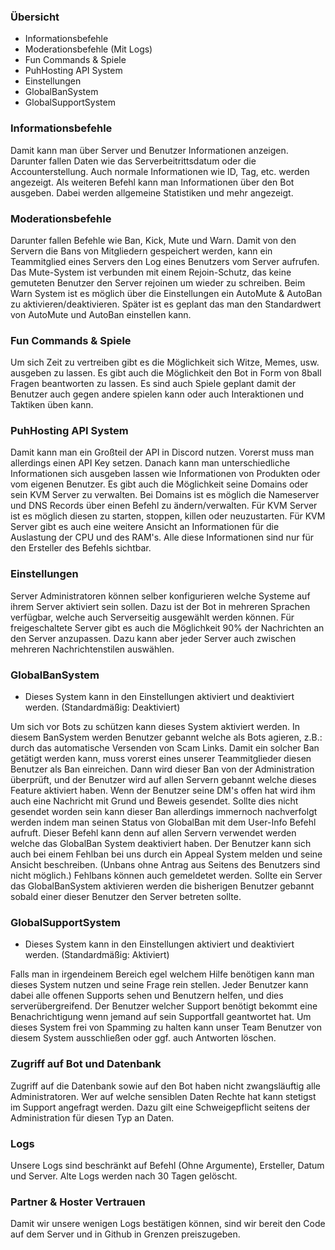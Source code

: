 ### Übersicht

- Informationsbefehle
- Moderationsbefehle (Mit Logs)
- Fun Commands & Spiele
- PuhHosting API System
- Einstellungen
- GlobalBanSystem
- GlobalSupportSystem

### Informationsbefehle
Damit kann man über Server und Benutzer Informationen anzeigen. Darunter fallen Daten wie das Serverbeitrittsdatum oder die Accounterstellung. Auch normale Informationen wie ID, Tag, etc. werden angezeigt. Als weiteren Befehl kann man Informationen über den Bot ausgeben. Dabei werden allgemeine Statistiken und mehr angezeigt.

### Moderationsbefehle
Darunter fallen Befehle wie Ban, Kick, Mute und Warn. Damit von den Servern die Bans von Mitgliedern gespeichert werden, kann ein Teammitglied eines Servers den Log eines Benutzers vom Server aufrufen. Das Mute-System ist verbunden mit einem Rejoin-Schutz, das keine gemuteten Benutzer den Server rejoinen um wieder zu schreiben. Beim Warn System ist es möglich über die Einstellungen ein AutoMute & AutoBan zu aktivieren/deaktivieren. Später ist es geplant das man den Standardwert von AutoMute und AutoBan einstellen kann.

### Fun Commands & Spiele
Um sich Zeit zu vertreiben gibt es die Möglichkeit sich Witze, Memes, usw. ausgeben zu lassen. Es gibt auch die Möglichkeit den Bot in Form von 8ball Fragen beantworten zu lassen. Es sind auch Spiele geplant damit der Benutzer auch gegen andere spielen kann oder auch Interaktionen und Taktiken üben kann.

### PuhHosting API System
Damit kann man ein Großteil der API in Discord nutzen. Vorerst muss man allerdings einen API Key setzen. Danach kann man unterschiedliche Informationen sich ausgeben lassen wie Informationen von Produkten oder vom eigenen Benutzer. Es gibt auch die Möglichkeit seine Domains oder sein KVM Server zu verwalten. Bei Domains ist es möglich die Nameserver und DNS Records über einen Befehl zu ändern/verwalten. Für KVM Server ist es möglich diesen zu starten, stoppen, killen oder neuzustarten. Für KVM Server gibt es auch eine weitere Ansicht an Informationen für die Auslastung der CPU und des RAM's. Alle diese Informationen sind nur für den Ersteller des Befehls sichtbar.

### Einstellungen
Server Administratoren können selber konfigurieren welche Systeme auf ihrem Server aktiviert sein sollen. Dazu ist der Bot in mehreren Sprachen verfügbar, welche auch Serverseitig ausgewählt werden können. Für freigeschaltete Server gibt es auch die Möglichkeit 90% der Nachrichten an den Server anzupassen. Dazu kann aber jeder Server auch zwischen mehreren Nachrichtenstilen auswählen.

### GlobalBanSystem
- Dieses System kann in den Einstellungen aktiviert und deaktiviert werden. (Standardmäßig: Deaktiviert)

Um sich vor Bots zu schützen kann dieses System aktiviert werden. In diesem BanSystem werden Benutzer gebannt welche als Bots agieren, z.B.: durch das automatische Versenden von Scam Links. Damit ein solcher Ban getätigt werden kann, muss vorerst eines unserer Teammitglieder diesen Benutzer als Ban einreichen. Dann wird dieser Ban von der Administration überprüft, und der Benutzer wird auf allen Servern gebannt welche dieses Feature aktiviert haben. Wenn der Benutzer seine DM's offen hat wird ihm auch eine Nachricht mit Grund und Beweis gesendet. Sollte dies nicht gesendet worden sein kann dieser Ban allerdings immernoch nachverfolgt werden indem man seinen Status von GlobalBan mit dem User-Info Befehl aufruft. Dieser Befehl kann denn auf allen Servern verwendet werden welche das GlobalBan System deaktiviert haben. Der Benutzer kann sich auch bei einem Fehlban bei uns durch ein Appeal System melden und seine Ansicht beschreiben. (Unbans ohne Antrag aus Seitens des Benutzers sind nicht möglich.) Fehlbans können auch gemeldetet werden. Sollte ein Server das GlobalBanSystem aktivieren werden die bisherigen Benutzer gebannt sobald einer dieser Benutzer den Server betreten sollte.

### GlobalSupportSystem
- Dieses System kann in den Einstellungen aktiviert und deaktiviert werden. (Standardmäßig: Aktiviert)

Falls man in irgendeinem Bereich egel welchem Hilfe benötigen kann man dieses System nutzen und seine Frage rein stellen. Jeder Benutzer kann dabei alle offenen Supports sehen und Benutzern helfen, und dies serverübergreifend. Der Benutzer welcher Support benötigt bekommt eine Benachrichtigung wenn jemand auf sein Supportfall geantwortet hat. Um dieses System frei von Spamming zu halten kann unser Team Benutzer von diesem System ausschließen oder ggf. auch Antworten löschen.

### Zugriff auf Bot und Datenbank
Zugriff auf die Datenbank sowie auf den Bot haben nicht zwangsläuftig alle Administratoren. Wer auf welche sensiblen Daten Rechte hat kann stetigst im Support angefragt werden. Dazu gilt eine Schweigepflicht seitens der Administration für diesen Typ an Daten.

### Logs
Unsere Logs sind beschränkt auf Befehl (Ohne Argumente), Ersteller, Datum und Server. Alte Logs werden nach 30 Tagen gelöscht.

### Partner & Hoster Vertrauen
Damit wir unsere wenigen Logs bestätigen können, sind wir bereit den Code auf dem Server und in Github in Grenzen preiszugeben.